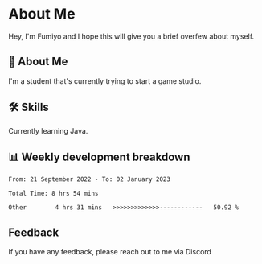 
# About Me

Hey, I'm Fumiyo and I hope this will give you a brief overfew about myself.


## 🚀 About Me
I'm a student that's currently trying to start a game studio.


## 🛠 Skills

Currently learning Java.


## 📊 Weekly development breakdown
<!--START_SECTION:waka-->

```text
From: 21 September 2022 - To: 02 January 2023

Total Time: 8 hrs 54 mins

Other        4 hrs 31 mins   >>>>>>>>>>>>>------------   50.92 %
```

<!--END_SECTION:waka-->


## Feedback

If you have any feedback, please reach out to me via Discord
